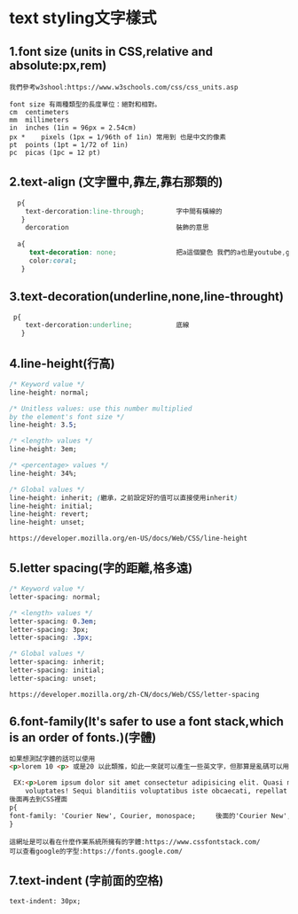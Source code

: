 # text styling文字樣式
##  1.font size (units in CSS,relative and absolute:px,rem)
```
我們參考w3shool:https://www.w3schools.com/css/css_units.asp 

font size 有兩種類型的長度單位：絕對和相對。
cm	centimeters
mm	millimeters
in	inches (1in = 96px = 2.54cm)
px *	pixels (1px = 1/96th of 1in) 常用到 也是中文的像素
pt	points (1pt = 1/72 of 1in)
pc	picas (1pc = 12 pt)

``` 
## 2.text-align (文字置中,靠左,靠右那類的)
```css
  p{
    text-dercoration:line-through;        字中間有橫線的
   }
    dercoration                           裝飾的意思
 
  a{
     text-decoration: none;               把a這個變色 我們的a也是youtube,google的網址可以使那個變色
     color:coral;  
   }
```
## 3.text-decoration(underline,none,line-throught)
```css
 p{
    text-dercoration:underline;           底線
   }
```
## 4.line-height(行高)
```css
/* Keyword value */
line-height: normal;

/* Unitless values: use this number multiplied
by the element's font size */
line-height: 3.5;

/* <length> values */
line-height: 3em;

/* <percentage> values */
line-height: 34%; 

/* Global values */
line-height: inherit; (繼承，之前設定好的值可以直接使用inherit)
line-height: initial;
line-height: revert;
line-height: unset;
```
```
https://developer.mozilla.org/en-US/docs/Web/CSS/line-height
```
## 5.letter spacing(字的距離,格多遠)
```css
/* Keyword value */
letter-spacing: normal;

/* <length> values */
letter-spacing: 0.3em; 
letter-spacing: 3px;
letter-spacing: .3px;

/* Global values */
letter-spacing: inherit;
letter-spacing: initial;
letter-spacing: unset;
```
```
https://developer.mozilla.org/zh-CN/docs/Web/CSS/letter-spacing
```
## 6.font-family(lt's safer to use a font stack,which is an order of fonts.)(字體)
```html 
如果想測試字體的話可以使用 
<p>lorem 10 <p> 或是20 以此類推，如此一來就可以產生一些英文字，但那算是亂碼可以用來測試字體的

 EX:<p>Lorem ipsum dolor sit amet consectetur adipisicing elit. Quasi minus obcaecati fugit dolor, quibusdam reprehenderit facere sint suscipit quas 
    voluptates! Sequi blanditiis voluptatibus iste obcaecati, repellat error debitis labore ad.</p> 
後面再去到CSS裡面 
p{
font-family: 'Courier New', Courier, monospace;     後面的'Courier New', Courier, monospace;可以自行挑選看自己喜歡什麼自己可以去看看
}
```
```
這網址是可以看在什麼作業系統所擁有的字體:https://www.cssfontstack.com/
可以查看google的字型:https://fonts.google.com/
```
## 7.text-indent (字前面的空格)
```
text-indent: 30px;
``` 
